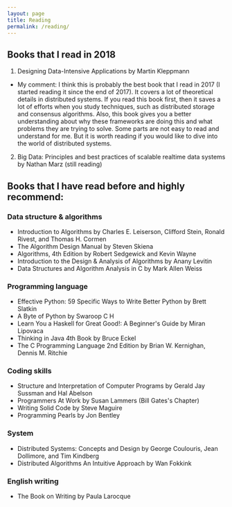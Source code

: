 ```yaml
---
layout: page
title: Reading
permalink: /reading/
---
```


## Books that I read in 2018

1. Designing Data-Intensive Applications by Martin Kleppmann
  * My comment: I think this is probably the best book that I read in 2017 (I started reading it since the end of 2017). It covers a lot of theoretical details in distributed systems. If you read this book first, then it saves a lot of efforts when you study techniques, such as distributed storage and consensus algorithms. Also, this book gives you a better understanding about why these frameworks are doing this and what problems they are trying to solve. Some parts are not easy to read and understand for me. But it is worth reading if you would like to dive into the world of distributed systems. 
2. Big Data: Principles and best practices of scalable realtime data systems by Nathan Marz (still reading)

## Books that I have read before and highly recommend: 

### Data structure & algorithms

*   Introduction to Algorithms by Charles E. Leiserson, Clifford Stein, Ronald Rivest, and Thomas H. Cormen
*   The Algorithm Design Manual by Steven Skiena
*   Algorithms, 4th Edition by Robert Sedgewick and Kevin Wayne
*   Introduction to the Design & Analysis of Algorithms by Anany Levitin
*   Data Structures and Algorithm Analysis in C by Mark Allen Weiss

### Programming language

*   Effective Python: 59 Specific Ways to Write Better Python by Brett Slatkin
*   A Byte of Python by Swaroop C H
*   Learn You a Haskell for Great Good!: A Beginner's Guide by Miran Lipovaca
*   Thinking in Java 4th Book by Bruce Eckel
*   The C Programming Language 2nd Edition by Brian W. Kernighan, Dennis M. Ritchie

### Coding skills

*   Structure and Interpretation of Computer Programs by Gerald Jay Sussman and Hal Abelson
*   Programmers At Work by Susan Lammers (Bill Gates's Chapter)
*   Writing Solid Code by Steve Maguire
*   Programming Pearls by Jon Bentley

### System

*   Distributed Systems: Concepts and Design by George Coulouris, Jean Dollimore, and Tim Kindberg
*   Distributed Algorithms An Intuitive Approach by Wan Fokkink

### English writing

*   The Book on Writing by Paula Larocque

